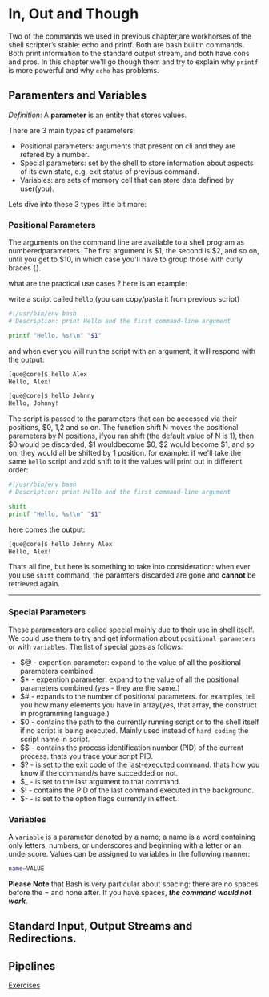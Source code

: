 <!--managing data rediecting-->
# In, Out and Though
Two of the commands we used in previous chapter,are workhorses of the shell scripter’s stable: echo and printf. Both are bash builtin commands. Both print information to the standard output stream, and both have cons and pros.
In this chapter we'll go though them and try to explain why `printf` is more powerful and why  `echo` has problems.

## Paramenters and Variables

*_Definition_*: A **parameter** is an entity that stores values.

There are 3 main types of parameters: 
- Positional parameters: arguments that present on cli and they are refered by a number.
- Special parameters: set by the shell to store information about aspects of its own state, e.g. exit status of previous command.
- Variables: are sets of memory cell that can store data defined by user(you).

Lets dive into these 3 types little bit more:

### Positional Parameters

The arguments on the command line are available to a shell program as numberedparameters. The first argument is $1, the second is $2, and so on, until you get to $10, in which case you'll have to group those with curly braces {}.

what are the practical use cases ? here is an example:

write a script called `hello`,(you can copy/pasta it from previous script)

```sh
#!/usr/bin/env bash
# Description: print Hello and the first command-line argument

printf "Hello, %s!\n" "$1"
```
and when ever you will run the script with an argument, it will respond with the output:

```sh
[que@core]$ hello Alex
Hello, Alex!

[que@core]$ hello Johnny
Hello, Johnny!
```

The script is passed to the parameters that can be accessed via their positions, $0, $1,$2 and so on. The function shift N moves the positional parameters by N positions, ifyou ran shift (the default value of N is 1), then $0 would be discarded, $1 wouldbecome $0, $2 would become $1, and so on: they would all be shifted by 1 position. for example: if we'll take the same  `hello` script and add  shift to it the values will print out in different order:

```sh
#!/usr/bin/env bash
# Description: print Hello and the first command-line argument

shift 
printf "Hello, %s!\n" "$1"
```
here comes the output:
```sh
[que@core]$ hello Johnny Alex
Hello, Alex!
```

Thats all fine, but here is something to take into consideration: when ever you use `shift` command, the paramters discarded are gone and **cannot** be retrieved again.

---

### Special Parameters

These paramenters are called special mainly due to their use in shell itself. We could use them to try and get information about `positional parameters` or with `variables`.
The list of special goes as follows:

- $\@ - expention parameter: expand to the value of all the positional parameters combined.
- $\* - expention parameter: expand to the value of all the positional parameters combined.(yes - they are the same.)
- $\# - expands to the number of positional parameters. for examples, tell you how many elements you have in array(yes, that array, the construct in programming language.)
- $0 - contains the path to the currently running script or to the shell itself if no script is being executed. Mainly used instead of `hard coding` the script name in script.
- $\$ - contains the process identification number (PID) of the current process. thats you trace your script PID.
- $\? - is set to the exit code of the last-executed command. thats how you know if the command/s have succedded or not.
- $\_ - is set to the last argument to that command.
- $\! - contains the PID of the last command executed in the background.
- $\- - is set to the option flags currently in effect.


### Variables

A `variable` is a parameter denoted by a name; a name is a word containing only letters, numbers, or underscores and beginning with a letter or an underscore. Values can be assigned to variables in the following manner: 
```sh
name=VALUE
```
**Please Note**  that Bash is very particular about spacing: there are no spaces before the = and none after. If you have spaces, **_the command would not work_**.

## Standard Input, Output Streams and Redirections.

## Pipelines

[Exercises](../Exercises/../01_in_out_and_through/README.md)